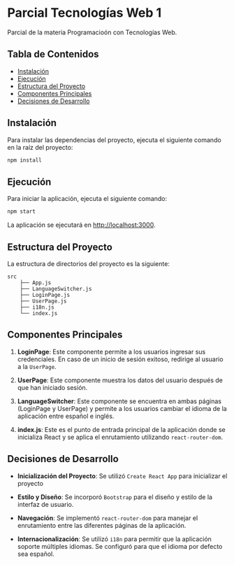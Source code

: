 # Parcial Tecnologías Web 1

Parcial de la materia Programacioón con Tecnologías Web.

## Tabla de Contenidos

- [Instalación](#instalación)
- [Ejecución](#ejecución)
- [Estructura del Proyecto](#estructura-del-proyecto)
- [Componentes Principales](#componentes-principales)
- [Decisiones de Desarrollo](#decisiones-de-desarrollo)

## Instalación

Para instalar las dependencias del proyecto, ejecuta el siguiente comando en la raíz del proyecto:

```bash
npm install
```

## Ejecución

Para iniciar la aplicación, ejecuta el siguiente comando:

```bash
npm start
```

La aplicación se ejecutará en [http://localhost:3000](http://localhost:3000).

## Estructura del Proyecto

La estructura de directorios del proyecto es la siguiente:

```
src
    ├── App.js
    ├── LanguageSwitcher.js
    ├── LoginPage.js
    ├── UserPage.js
    ├── i18n.js
    └── index.js
```

## Componentes Principales

1. **LoginPage**: Este componente permite a los usuarios ingresar sus credenciales. En caso de un inicio de sesión exitoso, redirige al usuario a la `UserPage`.

2. **UserPage**: Este componente muestra los datos del usuario después de que han iniciado sesión.

3. **LanguageSwitcher**: Este componente se encuentra en ambas páginas (LoginPage y UserPage) y permite a los usuarios cambiar el idioma de la aplicación entre español e inglés.

4. **index.js**: Este es el punto de entrada principal de la aplicación donde se inicializa React y se aplica el enrutamiento utilizando `react-router-dom`.

## Decisiones de Desarrollo

- **Inicialización del Proyecto**: Se utilizó `Create React App` para inicializar el proyecto

- **Estilo y Diseño**: Se incorporó `Bootstrap` para el diseño y estilo de la interfaz de usuario.

- **Navegación**: Se implementó `react-router-dom` para manejar el enrutamiento entre las diferentes páginas de la aplicación.

- **Internacionalización**: Se utilizó `i18n` para permitir que la aplicación soporte múltiples idiomas. Se configuró para que el idioma por defecto sea español.


